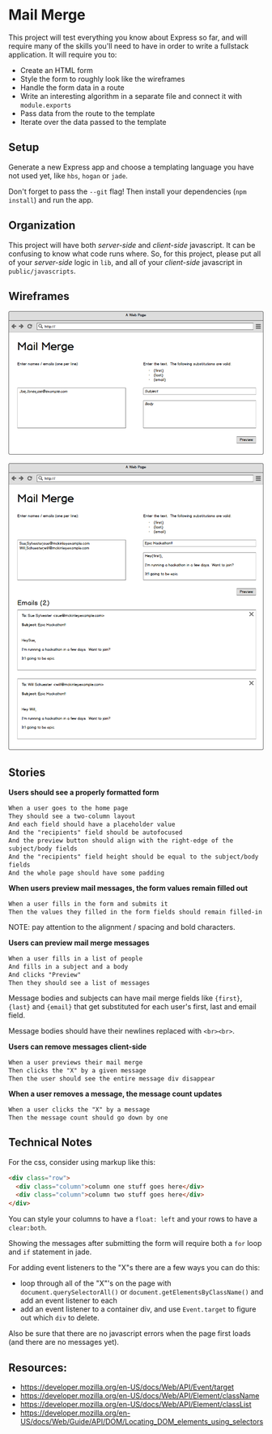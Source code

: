 # Mail Merge

This project will test everything you know about Express so far, and will require many of the skills you'll need to have in order to write a fullstack application.  It will require you to:

- Create an HTML form
- Style the form to roughly look like the wireframes
- Handle the form data in a route
- Write an interesting algorithm in a separate file and connect it with `module.exports`
- Pass data from the route to the template
- Iterate over the data passed to the template

## Setup

Generate a new Express app and choose a templating language you have not used yet, like `hbs`, `hogan` or `jade`.

Don't forget to pass the `--git` flag!  Then install your dependencies (`npm install`) and run the app.

## Organization

This project will have both _server-side_ and _client-side_ javascript.  It can be confusing to know what code runs where.  So, for this project, please put all of your _server-side_ logic in `lib`, and all of your _client-side_ javascript in `public/javascripts`.

## Wireframes

![](wireframes/in-browser-mail-merge-empty.png)

![](wireframes/in-browser-mail-merge.png)

## Stories

**Users should see a properly formatted form**

```
When a user goes to the home page
They should see a two-column layout
And each field should have a placeholder value
And the "recipients" field should be autofocused
And the preview button should align with the right-edge of the subject/body fields
And the "recipients" field height should be equal to the subject/body fields
And the whole page should have some padding
```

**When users preview mail messages, the form values remain filled out**

```
When a user fills in the form and submits it
Then the values they filled in the form fields should remain filled-in
```

NOTE: pay attention to the alignment / spacing and bold characters.

**Users can preview mail merge messages**

```
When a user fills in a list of people
And fills in a subject and a body
And clicks "Preview"
Then they should see a list of messages
```

Message bodies and subjects can have mail merge fields like `{first}`, `{last}` and `{email}` that get substituted for each user's first, last and email field.

Message bodies should have their newlines replaced with `<br><br>`.

**Users can remove messages client-side**

```
When a user previews their mail merge
Then clicks the "X" by a given message
Then the user should see the entire message div disappear
```

**When a user removes a message, the message count updates**

```
When a user clicks the "X" by a message
Then the message count should go down by one
```

## Technical Notes

For the css, consider using markup like this:

```html
<div class="row">
  <div class="column">column one stuff goes here</div>
  <div class="column">column two stuff goes here</div>
</div>
```

You can style your columns to have a `float: left` and your rows to have a `clear:both`.

Showing the messages after submitting the form will require both a `for` loop and `if` statement in jade.

For adding event listeners to the "X"s there are a few ways you can do this:

- loop through all of the "X"'s on the page with `document.querySelectorAll()` or `document.getElementsByClassName()` and add an event listener to each
- add an event listener to a container div, and use `Event.target` to figure out which `div` to delete.

Also be sure that there are no javascript errors when the page first loads (and there are no messages yet).

## Resources:

- https://developer.mozilla.org/en-US/docs/Web/API/Event/target
- https://developer.mozilla.org/en-US/docs/Web/API/Element/className
- https://developer.mozilla.org/en-US/docs/Web/API/Element/classList
- https://developer.mozilla.org/en-US/docs/Web/Guide/API/DOM/Locating_DOM_elements_using_selectors
